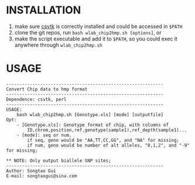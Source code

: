 # INSTALLATION

1. make sure [csvtk](https://github.com/shenwei356/csvtk) is correctly installed and could be accessed in `$PATH`
2. clone the git repos, run `bash wlab_chip2hmp.sh [options]`, or
3. make the script executable and add it to `$PATH`, so you could exec it anywhere through `wlab_chip2hmp.sh`

# USAGE
```
------------------------------------------------------------
Convert Chip data to hmp format
------------------------------------------------------------
Dependence: csvtk, perl
------------------------------------------------------------
USAGE:
    bash wlab_chip2hmp.sh [Genotype.xls] [mode] [outputfile]
Opt:
    - [Genotype.xls]: Genotype format of chip, with columns of
        ID,chrom,position,ref,genotype(sample1),ref_depth(sample1)...
    - [mode]: seq or num.
        if seq, geno would be "AA,TT,CC,GG", and "NA" for missing;
        if num, geno would be number of alt alleles, "0,1,2", and "-9" for missing;

** NOTE: Only output biallele SNP sites;
------------------------------------------------------------
Author: Songtao Gui
E-mail: songtaogui@sina.com
```
